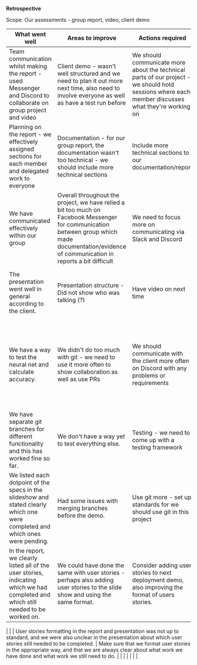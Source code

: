 **Retrospective**

Scope: Our assessments - group report, video, client demo

| **What went well** | **Areas to improve** | **Actions required** | **What was difficult** |
| --- | --- | --- | --- |
| Team communication whilst making the report - used Messenger and Discord to collaborate on group project and video | Client demo - wasn&#39;t well structured and we need to plan it out more next time, also need to involve everyone as well as have a test run before | We should communicate more about the technical parts of our project - we should hold sessions where each member discusses what they&#39;re working on | Technical problems for video - we couldn&#39;t get a continuous recording for the video on Zoom so we had to splice recordings |
| Planning on the report - we effectively assigned sections for each member and delegated work to everyone | Documentation - for our group report, the documentation wasn&#39;t too technical - we should include more technical sections | Include more technical sections to our documentation/report | Trying to express the technical aspects of the project in documentation as there isn&#39;t much code |
| We have communicated effectively within our group | Overall throughout the project, we have relied a bit too much on Facebook Messenger for communication between group which made documentation/evidence of communication in reports a bit difficult | We need to focus more on communicating via Slack and Discord | Integration of all the various components |
| The presentation went well in general according to the client. | Presentation structure - Did not show who was talking (?) | Have video on next time | Did not know this was a requirement, previous meetings have been fine with cameras off. |
| We have a way to test the neural net and calculate accuracy. | We didn&#39;t do too much with git - we need to use it more often to show collaboration as well as use PRs | We should communicate with the client more often on Discord with any problems or requirements | It&#39;s hard to automate the testing of things like the simulator and drone flight. Right now we can only test by running it manually and visually inspecting. |
| We have separate git branches for different functionality and this has worked fine so far. | We don&#39;t have a way yet to test everything else. | Testing - we need to come up with a testing framework | Some of the git errors were a bit hard to fix. |
| We listed each dotpoint of the specs in the slideshow and stated clearly which one were completed and which ones were pending. | Had some issues with merging branches before the demo. | Use git more - set up standards for we should use git in this project | Some of our requirements are a bit tricky to translate into user stories. |
| In the report, we clearly listed all of the user stories, indicating which we had completed and which still needed to be worked on. | We could have done the same with user stories - perhaps also adding user stories to the slide show and using the same format. | Consider adding user stories to next deployment demo, also improving the format of users stories. |
 |
|
 | User stories formatting in the report and presentation was not up to standard, and we were also unclear in the presentation about which user stories still needed to be completed. | Make sure that we format user stories in the appropriate way, and that we are always clear about what work we have done and what work we still need to do. |
 |
|
 |
 |
 |
 |